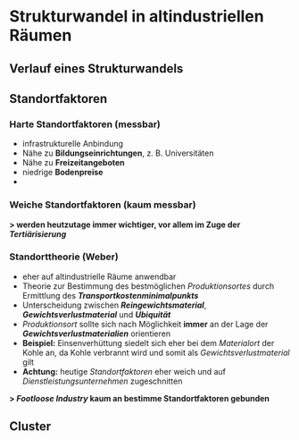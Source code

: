 # Strukturwandel in altindustriellen Räumen

## Verlauf eines Strukturwandels

## Standortfaktoren

### Harte Standortfaktoren (messbar)
- infrastrukturelle Anbindung
- Nähe zu **Bildungseinrichtungen**, z. B. Universitäten
- Nähe zu **Freizeitangeboten**
- niedrige **Bodenpreise**
- 

### Weiche Standortfaktoren (kaum messbar)

**> werden heutzutage immer wichtiger, vor allem im Zuge der *Tertiärisierung***

### Standorttheorie (Weber)
- eher auf altindustrielle Räume anwendbar
- Theorie zur Bestimmung des bestmöglichen *Produktionsortes* durch Ermittlung des ***Transportkostenminimalpunkts***
- Unterscheidung zwischen ***Reingewichtsmaterial***, ***Gewichtsverlustmaterial*** und ***Ubiquität***
- *Produktionsort* sollte sich nach Möglichkeit **immer** an der Lage der ***Gewichtsverlustmaterialien*** orientieren
- **Beispiel:** Einsenverhüttung siedelt sich eher bei dem *Materialort* der Kohle an, da Kohle verbrannt wird und somit als *Gewichtsverlustmaterial* gilt
- **Achtung:** heutige *Standortfaktoren* eher weich und auf *Dienstleistungsunternehmen* zugeschnitten

**> *Footloose Industry* kaum an bestimme Standortfaktoren gebunden**

## Cluster
<!--stackedit_data:
eyJoaXN0b3J5IjpbLTExNjk0MjI3MTYsLTE2OTMxNTA1OTQsLT
E4NjMzMTUxNSwxNTk5NTAwMDEsLTE2OTQ2Njk0ODddfQ==
-->